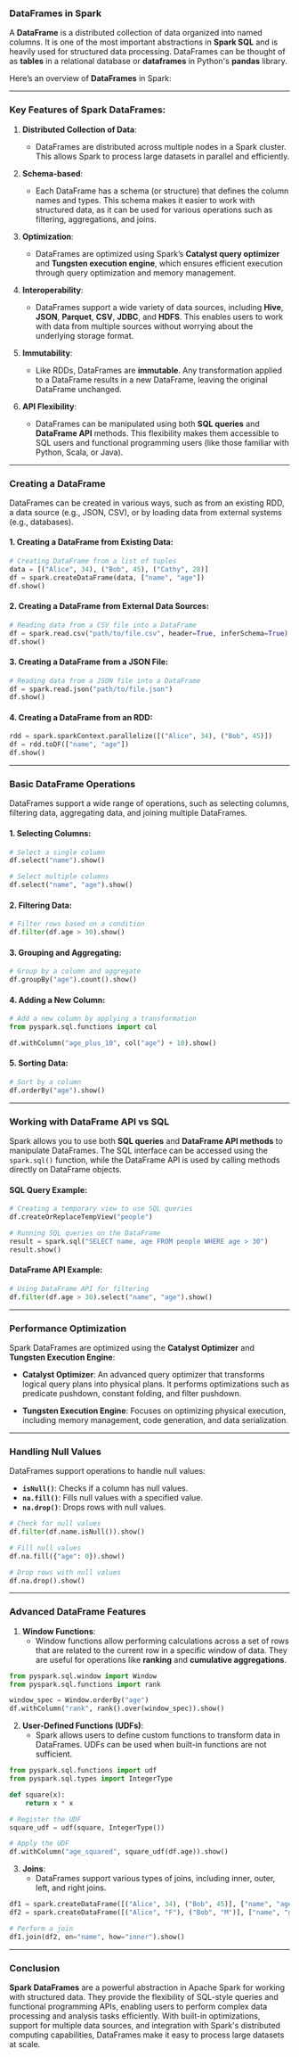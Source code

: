 ### **DataFrames in Spark**

A **DataFrame** is a distributed collection of data organized into named columns. It is one of the most important abstractions in **Spark SQL** and is heavily used for structured data processing. DataFrames can be thought of as **tables** in a relational database or **dataframes** in Python's **pandas** library.

Here’s an overview of **DataFrames** in Spark:

---

### **Key Features of Spark DataFrames:**

1. **Distributed Collection of Data**: 
   - DataFrames are distributed across multiple nodes in a Spark cluster. This allows Spark to process large datasets in parallel and efficiently.

2. **Schema-based**:
   - Each DataFrame has a schema (or structure) that defines the column names and types. This schema makes it easier to work with structured data, as it can be used for various operations such as filtering, aggregations, and joins.

3. **Optimization**:
   - DataFrames are optimized using Spark’s **Catalyst query optimizer** and **Tungsten execution engine**, which ensures efficient execution through query optimization and memory management.

4. **Interoperability**:
   - DataFrames support a wide variety of data sources, including **Hive**, **JSON**, **Parquet**, **CSV**, **JDBC**, and **HDFS**. This enables users to work with data from multiple sources without worrying about the underlying storage format.
   
5. **Immutability**:
   - Like RDDs, DataFrames are **immutable**. Any transformation applied to a DataFrame results in a new DataFrame, leaving the original DataFrame unchanged.

6. **API Flexibility**:
   - DataFrames can be manipulated using both **SQL queries** and **DataFrame API** methods. This flexibility makes them accessible to SQL users and functional programming users (like those familiar with Python, Scala, or Java).

---

### **Creating a DataFrame**

DataFrames can be created in various ways, such as from an existing RDD, a data source (e.g., JSON, CSV), or by loading data from external systems (e.g., databases).

#### **1. Creating a DataFrame from Existing Data**:
```python
# Creating DataFrame from a list of tuples
data = [("Alice", 34), ("Bob", 45), ("Cathy", 28)]
df = spark.createDataFrame(data, ["name", "age"])
df.show()
```

#### **2. Creating a DataFrame from External Data Sources**:
```python
# Reading data from a CSV file into a DataFrame
df = spark.read.csv("path/to/file.csv", header=True, inferSchema=True)
df.show()
```

#### **3. Creating a DataFrame from a JSON File**:
```python
# Reading data from a JSON file into a DataFrame
df = spark.read.json("path/to/file.json")
df.show()
```

#### **4. Creating a DataFrame from an RDD**:
```python
rdd = spark.sparkContext.parallelize([("Alice", 34), ("Bob", 45)])
df = rdd.toDF(["name", "age"])
df.show()
```

---

### **Basic DataFrame Operations**

DataFrames support a wide range of operations, such as selecting columns, filtering data, aggregating data, and joining multiple DataFrames.

#### **1. Selecting Columns**:
```python
# Select a single column
df.select("name").show()

# Select multiple columns
df.select("name", "age").show()
```

#### **2. Filtering Data**:
```python
# Filter rows based on a condition
df.filter(df.age > 30).show()
```

#### **3. Grouping and Aggregating**:
```python
# Group by a column and aggregate
df.groupBy("age").count().show()
```

#### **4. Adding a New Column**:
```python
# Add a new column by applying a transformation
from pyspark.sql.functions import col

df.withColumn("age_plus_10", col("age") + 10).show()
```

#### **5. Sorting Data**:
```python
# Sort by a column
df.orderBy("age").show()
```

---

### **Working with DataFrame API vs SQL**

Spark allows you to use both **SQL queries** and **DataFrame API methods** to manipulate DataFrames. The SQL interface can be accessed using the `spark.sql()` function, while the DataFrame API is used by calling methods directly on DataFrame objects.

#### **SQL Query Example**:
```python
# Creating a temporary view to use SQL queries
df.createOrReplaceTempView("people")

# Running SQL queries on the DataFrame
result = spark.sql("SELECT name, age FROM people WHERE age > 30")
result.show()
```

#### **DataFrame API Example**:
```python
# Using DataFrame API for filtering
df.filter(df.age > 30).select("name", "age").show()
```

---

### **Performance Optimization**

Spark DataFrames are optimized using the **Catalyst Optimizer** and **Tungsten Execution Engine**:

- **Catalyst Optimizer**: An advanced query optimizer that transforms logical query plans into physical plans. It performs optimizations such as predicate pushdown, constant folding, and filter pushdown.
  
- **Tungsten Execution Engine**: Focuses on optimizing physical execution, including memory management, code generation, and data serialization.

---

### **Handling Null Values**

DataFrames support operations to handle null values:

- **`isNull()`**: Checks if a column has null values.
- **`na.fill()`**: Fills null values with a specified value.
- **`na.drop()`**: Drops rows with null values.

```python
# Check for null values
df.filter(df.name.isNull()).show()

# Fill null values
df.na.fill({"age": 0}).show()

# Drop rows with null values
df.na.drop().show()
```

---

### **Advanced DataFrame Features**

1. **Window Functions**:
   - Window functions allow performing calculations across a set of rows that are related to the current row in a specific window of data. They are useful for operations like **ranking** and **cumulative aggregations**.

```python
from pyspark.sql.window import Window
from pyspark.sql.functions import rank

window_spec = Window.orderBy("age")
df.withColumn("rank", rank().over(window_spec)).show()
```

2. **User-Defined Functions (UDFs)**:
   - Spark allows users to define custom functions to transform data in DataFrames. UDFs can be used when built-in functions are not sufficient.

```python
from pyspark.sql.functions import udf
from pyspark.sql.types import IntegerType

def square(x):
    return x * x

# Register the UDF
square_udf = udf(square, IntegerType())

# Apply the UDF
df.withColumn("age_squared", square_udf(df.age)).show()
```

3. **Joins**:
   - DataFrames support various types of joins, including inner, outer, left, and right joins.

```python
df1 = spark.createDataFrame([("Alice", 34), ("Bob", 45)], ["name", "age"])
df2 = spark.createDataFrame([("Alice", "F"), ("Bob", "M")], ["name", "gender"])

# Perform a join
df1.join(df2, on="name", how="inner").show()
```

---

### **Conclusion**

**Spark DataFrames** are a powerful abstraction in Apache Spark for working with structured data. They provide the flexibility of SQL-style queries and functional programming APIs, enabling users to perform complex data processing and analysis tasks efficiently. With built-in optimizations, support for multiple data sources, and integration with Spark's distributed computing capabilities, DataFrames make it easy to process large datasets at scale.
